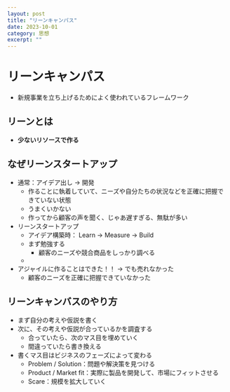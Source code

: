 ```yaml
---
layout: post
title: "リーンキャンパス"
date: 2023-10-01
category: 思想
excerpt: ""
---
```

# リーンキャンパス
- 新規事業を立ち上げるためによく使われているフレームワーク

## リーンとは
- **少ないリソースで作る**


## なぜリーンスタートアップ
- 通常：アイデア出し -> 開発
  - 作ることに執着していて、ニーズや自分たちの状況などを正確に把握できていない状態
  - うまくいかない
  - 作ってから顧客の声を聞く、じゃあ遅すぎる、無駄が多い
- リーンスタートアップ
  - アイデア構築時： Learn -> Measure -> Build
  - まず勉強する
    - 顧客のニーズや競合商品をしっかり調べる
  - 
- アジャイルに作ることはできた！！ -> でも売れなかった
  - 顧客のニーズを正確に把握できていなかった


## リーンキャンバスのやり方
- まず自分の考えや仮説を書く
- 次に、その考えや仮説が合っているかを調査する
  - 合っていたら、次のマス目を埋めていく
  - 間違っていたら書き換える
- 書くマス目はビジネスのフェーズによって変わる
  - Problem / Solution：問題や解決策を見つける
  - Product / Market fit：実際に製品を開発して、市場にフィットさせる
  - Scare：規模を拡大していく
